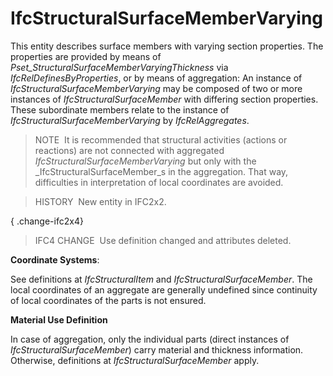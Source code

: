 # IfcStructuralSurfaceMemberVarying

This entity describes surface members with varying section properties. The properties are provided by means of _Pset_StructuralSurfaceMemberVaryingThickness_ via _IfcRelDefinesByProperties_, or by means of aggregation: An instance of _IfcStructuralSurfaceMemberVarying_ may be composed of two or more instances of _IfcStructuralSurfaceMember_ with differing section properties. These subordinate members relate to the instance of _IfcStructuralSurfaceMemberVarying_ by _IfcRelAggregates_.

> NOTE&nbsp; It is recommended that structural activities (actions or reactions) are not connected with aggregated _IfcStructuralSurfaceMemberVarying_ but only with the _IfcStructuralSurfaceMember_s in the aggregation. That way, difficulties in interpretation of local coordinates are avoided.

> HISTORY&nbsp; New entity in IFC2x2.

{ .change-ifc2x4}
> IFC4 CHANGE&nbsp; Use definition changed and attributes deleted.

****Coordinate Systems****:

See definitions at _IfcStructuralItem_ and _IfcStructuralSurfaceMember_. The local coordinates of an aggregate are generally undefined since continuity of local coordinates of the parts is not ensured.

****Material Use Definition****

In case of aggregation, only the individual parts (direct instances of _IfcStructuralSurfaceMember_) carry material and thickness information. Otherwise, definitions at _IfcStructuralSurfaceMember_ apply.
